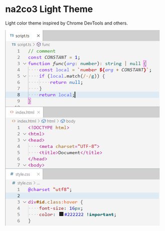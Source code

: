 # na2co3 Light Theme
Light color theme inspired by Chrome DevTools and others.

![](sample_screenshot.png)
